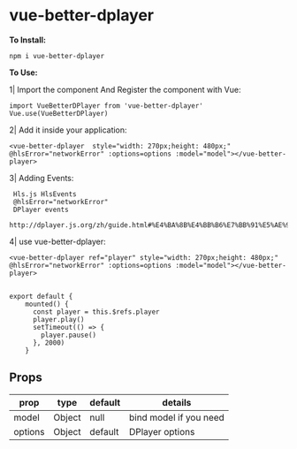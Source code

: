 # vue-better-dplayer

**To Install:**

```
npm i vue-better-dplayer
```

**To Use:**

1| Import the component And Register the component with Vue: 

```
import VueBetterDPlayer from 'vue-better-dplayer'
Vue.use(VueBetterDPlayer)

```

2| Add it inside your application:

```
<vue-better-dplayer  style="width: 270px;height: 480px;" @hlsError="networkError" :options=options :model="model"></vue-better-player>
``` 
3| Adding Events:

```
 Hls.js HlsEvents    
 @hlsError="networkError" 
 DPlayer events
 http://dplayer.js.org/zh/guide.html#%E4%BA%8B%E4%BB%B6%E7%BB%91%E5%AE%9A
``` 

4| use vue-better-dplayer:

```
<vue-better-dplayer ref="player" style="width: 270px;height: 480px;" @hlsError="networkError" :options=options :model="model"></vue-better-player>


export default {
    mounted() {
      const player = this.$refs.player
      player.play()
      setTimeout(() => {
        player.pause()
      }, 2000)
    }
``` 
**Props**
-
 prop | type | default | details |
---|---|---|---
| model | Object | null | bind model if you need |
| options | Object | default | DPlayer options |

